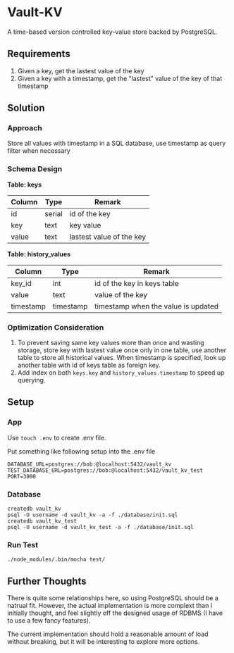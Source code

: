 
# Vault-KV

A time-based version controlled key-value store backed by PostgreSQL.

## Requirements

1. Given a key, get the lastest value of the key
2. Given a key with a timestamp, get the "lastest" value of the key of that timestamp

## Solution

### Approach

Store all values with timestamp in a SQL database, use timestamp as query filter when necessary

### Schema Design

**Table: keys**

| Column  | Type | Remark |
| ------------- | ------------- | ------------- |
| id  | serial  | id of the key |
| key  | text  | key value |
| value | text | lastest value of the key |


**Table: history_values**

| Column  | Type | Remark |
| ------------- | ------------- | ------------- |
| key_id  | int  | id of the key in keys table |
| value  | text  | value of the key |
| timestamp | timestamp | timestamp when the value is updated |

### Optimization Consideration

1. To prevent saving same key values more than once and wasting storage, store key with lastest value once only in one table, use another table to store all historical values. When timestamp is specified, look up another table with id of keys table as foreign key. 
2. Add index on both `keys.key` and `history_values.timestamp` to speed up querying.

## Setup

### App

Use `touch .env` to create .env file.

Put something like following setup into the .env file

```
DATABASE_URL=postgres://bob:@localhost:5432/vault_kv
TEST_DATABASE_URL=postgres://bob:@localhost:5432/vault_kv_test
PORT=3000
```

### Database

```
createdb vault_kv
psql -U username -d vault_kv -a -f ./database/init.sql
createdb vault_kv_test
psql -U username -d vault_kv_test -a -f ./database/init.sql
```

### Run Test

`./node_modules/.bin/mocha test/`

## Further Thoughts

There is quite some relationships here, so using PostgreSQL should be a natrual fit. However, the actual implementation is more complext than I initially thought, and feel slightly off the designed usage of RDBMS (I have to use a few fancy features).

The current implementation should hold a reasonable amount of load without breaking, but it will be interesting to explore more options.

